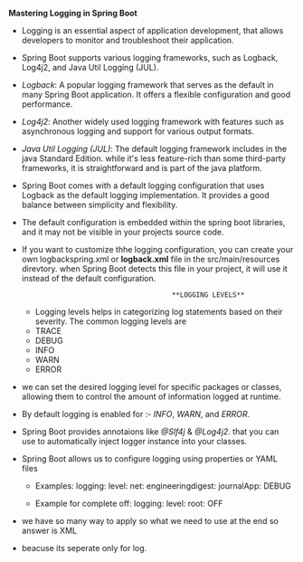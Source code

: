 **Mastering Logging in Spring Boot**
- Logging is an essential aspect of application development, that allows developers to monitor and troubleshoot their application.
- Spring Boot supports various logging frameworks, such as Logback, Log4j2, and Java Util Logging (JUL).
 - _Logback_: A popular logging framework that serves as the default in many Spring Boot application. It offers a flexible configuration and good performance.
 - _Log4j2_: Another widely used logging framework with features such as asynchronous logging and support for various output formats.
 - _Java Util Logging (JUL)_: The default logging framework includes in the java Standard Edition. while it's less feature-rich than some third-party frameworks, it is straightforward and is part of the java platform.

- Spring Boot comes with a default logging configuration that uses Logback as the default logging implementation. It provides a good balance between simplicity and flexibility.
- The default configuration is embedded within the spring boot libraries, and it may not be visible in your projects source code.

- If you want to customize thhe logging configuration, you can create your own logbackspring.xml or **logback.xml** file in the src/main/resources direvtory. when Spring Boot detects this file in your project, it will use it instead of the default configuration.

                                           **LOGGING LEVELS**
  - Logging levels helps in categorizing log statements based on their severity. The common logging levels are
   - TRACE
   - DEBUG
   - INFO
   - WARN
   - ERROR
- we can set the desired logging level for specific packages or classes, allowing them to control the amount of information logged at runtime.
- By default logging is enabled for :- _INFO_, _WARN_, and _ERROR_.
- Spring Boot provides annotaions like _@Slf4j_ & _@Log4j2_. that you can use to automatically inject logger instance into your classes.

- Spring Boot allows us to configure logging using properties or YAML files
  - Examples: logging:
                level:
                  net:
                    engineeringdigest:
                          journalApp: DEBUG
  
  - Example for complete off: logging:
                                level:
                                 root: OFF  
  
- we have so many way to apply so what we need to use at the end so answer is XML
- beacuse its seperate only for log.